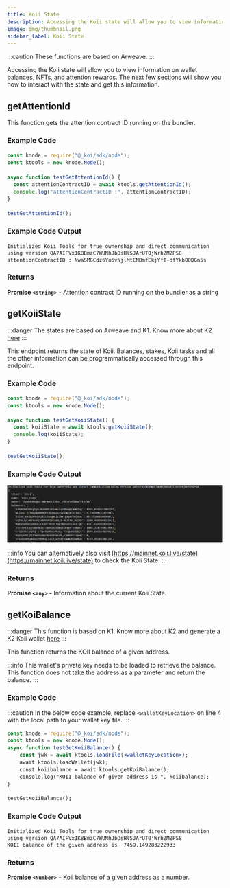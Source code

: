 ```yaml
---
title: Koii State
description: Accessing the Koii state will allow you to view information on wallet balances, NFTs, and attention rewards. The next few pages will show you how to interact with the state and get this information.
image: img/thumbnail.png
sidebar_label: Koii State
---
```


:::caution
These functions are based on Arweave.
:::

<!-- # Koii State -->

Accessing the Koii state will allow you to view information on wallet balances, NFTs, and attention rewards. The next few sections will show you how to interact with the state and get this information.

## getAttentionId

This function gets the attention contract ID running on the bundler.

### Example Code

```javascript
const knode = require("@_koi/sdk/node");
const ktools = new knode.Node();

async function testGetAttentionId() {
  const attentionContractID = await ktools.getAttentionId();
  console.log("attentionContractID :", attentionContractID);
}

testGetAttentionId();
```

### Example Code Output

```
Initialized Koii Tools for true ownership and direct communication using version QA7AIFVx1KBBmzC7WUNhJbDsHlSJArUT0jWrhZMZPS8
attentionContractID : NwaSMGCdz6Yu5vNjlMtCNBmfEkjYfT-dfYkbQQDGn5s
```

### Returns

**Promise `<string>`** - Attention contract ID running on the bundler as a string

## getKoiiState

:::danger
The states are based on Arweave and K1. Know more about K2 [here](/develop/settlement-layer/k2-tick-tock-fast-blocks)
:::

This endpoint returns the state of Koii. Balances, stakes, Koii tasks and all the other information can be programmatically accessed through this endpoint.

### Example Code

```jsx
const knode = require("@_koi/sdk/node");
const ktools = new knode.Node();

async function testGetKoiiState() {
  const koiiState = await ktools.getKoiiState();
  console.log(koiiState);
}

testGetKoiiState();
```

### Example Code Output

![This will be a large file output.](../../img//attention.PNG)

:::info
&#x20;You can alternatively also visit [https://mainnet.koii.live/state](https://mainnet.koii.live/state) to check the Koii State.
:::

### Returns

**Promise `<any>` -** Information about the current Koii State.

## getKoiBalance

:::danger
This function is based on K1. Know more about K2 and generate a K2 Koii wallet [here](/concepts/settlement-layer/k2-tick-tock-fast-blocks)
:::

This function returns the KOII balance of a given address.

:::info
This wallet's private key needs to be loaded to retrieve the balance. This function does not take the address as a parameter and return the balance.
:::

### Example Code

:::caution
In the below code example, replace `<walletKeyLocation>` on line 4 with the local path to your wallet key file.
:::

```jsx
const knode = require("@_koi/sdk/node");
const ktools = new knode.Node();
async function testGetKoiiBalance() {
    const jwk = await ktools.loadFile(<walletKeyLocation>);
    await ktools.loadWallet(jwk);
    const koiibalance = await ktools.getKoiBalance();
    console.log("KOII balance of given address is ", koiibalance);
}

testGetKoiiBalance();
```

### Example Code Output

```
Initialized Koii Tools for true ownership and direct communication using version QA7AIFVx1KBBmzC7WUNhJbDsHlSJArUT0jWrhZMZPS8
KOII balance of the given address is  7459.149283222933
```

### Returns

**Promise `<Number>`** - Koii balance of a given address as a number.
